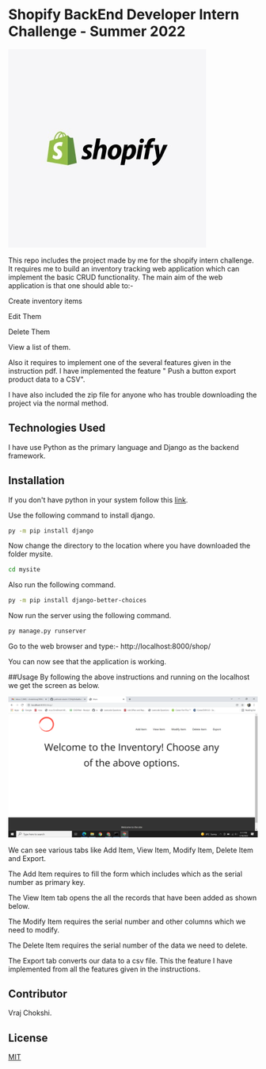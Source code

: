 # Shopify BackEnd Developer Intern Challenge - Summer 2022

![alt text](https://github.com/VrajChokshi31/-Shopify-Backend-Developer-Intern-Challenge/blob/main/shopify.jpg?raw=true)

This repo includes the project made by me for the shopify intern challenge. It requires me to build an inventory tracking web application which can implement the basic CRUD functionality.
The main aim of the web application is that one should able to:-

Create inventory items

Edit Them

Delete Them

View a list of them.

Also it requires to implement one of the several features given in the instruction pdf. 
I have implemented the feature " Push a button export product data to a CSV".

I have also included the zip file for anyone who has trouble downloading the project via the normal method. 

## Technologies Used

I have use Python as the primary language and Django as the backend framework.

## Installation 

If you don't have python in your system follow this [link](https://docs.python.org/3/using/windows.html).

Use the following command to install django.

```bash
py -m pip install django
```
Now change the directory to the location where you have downloaded the folder mysite.

```bash
cd mysite
```
Also run the following command.
```bash
py -m pip install django-better-choices
```
Now run the server using the following command.
```bash
py manage.py runserver
```
Go to the web browser and type:- http://localhost:8000/shop/

You can now see that the application is working.

##Usage
By following the above instructions and running on the localhost we get the screen as below.

![alt text](https://github.com/VrajChokshi31/-Shopify-Backend-Developer-Intern-Challenge/blob/main/Screenshot%20(23).png?raw=true)


We can see various tabs like Add Item, View Item, Modify Item, Delete Item and Export.

The Add Item requires to fill the form which includes which as the serial number as primary key.

The View Item tab opens the all the records that have been added as shown below.

The Modify Item requires the serial number and other columns which we need to modify.

The Delete Item requires the serial number of the data we need to delete.

The Export tab converts our data to a csv file. This the feature I have implemented from all the features given in the instructions.

## Contributor
Vraj Chokshi.

## License
[MIT](https://choosealicense.com/licenses/mit/)
